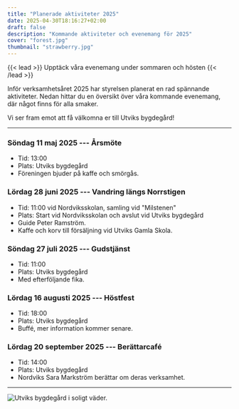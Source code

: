 ```yaml
---
title: "Planerade aktiviteter 2025"
date: 2025-04-30T18:16:27+02:00
draft: false
description: "Kommande aktiviteter och evenemang för 2025"
cover: "forest.jpg"
thumbnail: "strawberry.jpg"
---
```


{{< lead >}}
Upptäck våra evenemang under sommaren och hösten
{{< /lead >}}

Inför verksamhetsåret 2025 har styrelsen planerat en rad spännande aktiviteter. Nedan hittar du en översikt över våra kommande evenemang, där något finns för alla smaker.

Vi ser fram emot att få välkomna er till Utviks bygdegård!

---

### Söndag 11 maj 2025 --- Årsmöte

- Tid: 13:00
- Plats: Utviks bygdegård
- Föreningen bjuder på kaffe och smörgås.

### Lördag 28 juni 2025 --- Vandring längs Norrstigen

- Tid: 11:00 vid Nordviksskolan, samling vid "Milstenen"
- Plats: Start vid Nordviksskolan och avslut vid Utviks bygdegård
- Guide Peter Ramström.
- Kaffe och korv till försäljning vid Utviks Gamla Skola.

### Söndag 27 juli 2025 --- Gudstjänst

- Tid: 11:00
- Plats: Utviks bygdegård
- Med efterföljande fika.

### Lördag 16 augusti 2025 --- Höstfest

- Tid: 18:00
- Plats: Utviks bygdegård
- Buffé, mer information kommer senare.

### Lördag 20 september 2025 --- Berättarcafé

- Tid: 14:00
- Plats: Utviks bygdegård
- Nordviks Sara Markström berättar om deras verksamhet.

---

![Utviks bygdegård i soligt väder.](skolan_sida.jpg "Utviks Bygdegård i soligt väder.")
